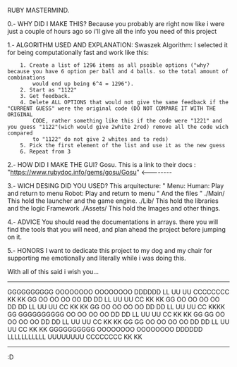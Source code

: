 RUBY MASTERMIND.

  0.- WHY DID I MAKE THIS?
    Because you probably are right now like i were just a couple of hours ago so i'll give all the info you need of this project

  1.- ALGORITHM USED AND EXPLANATION:
    Swaszek Algorithm:
      I selected it for being computationally fast and work like this:
      
        1. Create a list of 1296 items as all psoible options ("why? because you have 6 option per ball and 4 balls. so the total amount of combinations 
            would end up being 6^4 = 1296").
        2. Start as "1122"
        3. Get feedback.
        4. Delete ALL OPTIONS that would not give the same feedback if the "CURRENT GUESS" were the original code (DO NOT COMPARE IT WITH THE ORIGINAL 
            CODE, rather something like this if the code were "1221" and you guess "1122"(wich would give 2white 2red) remove all the code wich compared 
            to "1122" do not give 2 whites and to reds) 
        5. Pick the first element of the list and use it as the new guess
        6. Repeat from 3
  
  2.- HOW DID I MAKE THE GUI?
    Gosu. This is a link to their docs : "https://www.rubydoc.info/gems/gosu/Gosu" <--------

  3.- WICH DESING DID YOU USED?
    This arquitecture:
       " 
         Menu:
          Human: Play and return to menu
          Robot: Play and return to menu
                                          "
    And the files
       "
         ./Main/
          This hold the launcher and the game engine.
          ./Lib/
           This hold the libraries and the logic Framework
           ./Assets/
            This hold the Images and other things.

  4.- ADVICE
      You should read the documentations in arrays. there you will find the tools that you will need, and plan ahead the project before jumping on it.

  5.- HONORS
      I want to dedicate this project to my dog and my chair for supporting me emotionally and literally while i was doing this.


With all of this said i wish you...

_________________________________________________________________________________________________________________________________________________________


  GGGGGGGGGG      OOOOOOOO        OOOOOOOO      DDDDDD                LL            UU        UU        CCCCCCCC    KK      KK
GG              OO        OO    OO        OO    DD    DD              LL            UU        UU      CC            KK    KK
GG              OO        OO    OO        OO    DD      DD            LL            UU        UU    CC              KK  KK
GG              OO        OO    OO        OO    DD      DD            LL            UU        UU    CC              KKKK
GG  GGGGGGGGGG  OO        OO    OO        OO    DD      DD            LL            UU        UU    CC              KK  KK
GG          GG  OO        OO    OO        OO    DD      DD            LL            UU        UU    CC              KK    KK
GG          GG  OO        OO    OO        OO    DD    DD              LL            UU        UU      CC            KK      KK
  GGGGGGGGGG      OOOOOOOO        OOOOOOOO      DDDDDD                LLLLLLLLLLL     UUUUUUUU          CCCCCCCC    KK      KK

_________________________________________________________________________________________________________________________________________________________

:D
